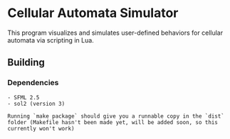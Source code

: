 # Cellular Automata Simulator

This program visualizes and simulates user-defined behaviors for cellular automata via scripting in Lua.

## Building

### Dependencies
    - SFML 2.5
    - sol2 (version 3)

    Running `make package` should give you a runnable copy in the `dist` folder (Makefile hasn't been made yet, will be added soon, so this currently won't work)